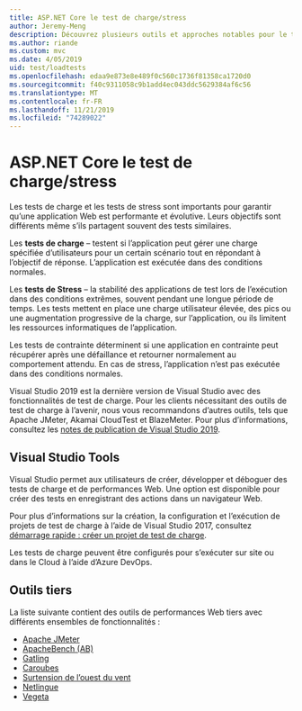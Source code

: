 ```yaml
---
title: ASP.NET Core le test de charge/stress
author: Jeremy-Meng
description: Découvrez plusieurs outils et approches notables pour le test de charge et les tests de stress ASP.NET Core les applications.
ms.author: riande
ms.custom: mvc
ms.date: 4/05/2019
uid: test/loadtests
ms.openlocfilehash: edaa9e873e8e489f0c560c1736f81358ca1720d0
ms.sourcegitcommit: f40c9311058c9b1add4ec043ddc5629384af6c56
ms.translationtype: MT
ms.contentlocale: fr-FR
ms.lasthandoff: 11/21/2019
ms.locfileid: "74289022"
---
```

# <a name="aspnet-core-loadstress-testing"></a>ASP.NET Core le test de charge/stress

Les tests de charge et les tests de stress sont importants pour garantir qu’une application Web est performante et évolutive. Leurs objectifs sont différents même s’ils partagent souvent des tests similaires.

Les **tests de charge** &ndash; testent si l’application peut gérer une charge spécifiée d’utilisateurs pour un certain scénario tout en répondant à l’objectif de réponse. L’application est exécutée dans des conditions normales.

Les **tests de Stress** &ndash; la stabilité des applications de test lors de l’exécution dans des conditions extrêmes, souvent pendant une longue période de temps. Les tests mettent en place une charge utilisateur élevée, des pics ou une augmentation progressive de la charge, sur l’application, ou ils limitent les ressources informatiques de l’application.

Les tests de contrainte déterminent si une application en contrainte peut récupérer après une défaillance et retourner normalement au comportement attendu. En cas de stress, l’application n’est pas exécutée dans des conditions normales.

Visual Studio 2019 est la dernière version de Visual Studio avec des fonctionnalités de test de charge. Pour les clients nécessitant des outils de test de charge à l’avenir, nous vous recommandons d’autres outils, tels que Apache JMeter, Akamai CloudTest et BlazeMeter. Pour plus d’informations, consultez les [notes de publication de Visual Studio 2019](/visualstudio/releases/2019/release-notes-v16.0#test-tools).

## <a name="visual-studio-tools"></a>Visual Studio Tools

Visual Studio permet aux utilisateurs de créer, développer et déboguer des tests de charge et de performances Web. Une option est disponible pour créer des tests en enregistrant des actions dans un navigateur Web.

Pour plus d’informations sur la création, la configuration et l’exécution de projets de test de charge à l’aide de Visual Studio 2017, consultez [démarrage rapide : créer un projet de test de charge](/visualstudio/test/quickstart-create-a-load-test-project?view=vs-2017).

Les tests de charge peuvent être configurés pour s’exécuter sur site ou dans le Cloud à l’aide d’Azure DevOps.

## <a name="third-party-tools"></a>Outils tiers

La liste suivante contient des outils de performances Web tiers avec différents ensembles de fonctionnalités :

* [Apache JMeter](https://jmeter.apache.org/)
* [ApacheBench (AB)](https://httpd.apache.org/docs/2.4/programs/ab.html)
* [Gatling](https://gatling.io/)
* [Caroubes](https://locust.io/)
* [Surtension de l’ouest du vent](https://websurge.west-wind.com/)
* [Netlingue](https://github.com/hallatore/Netling)
* [Vegeta](https://github.com/tsenart/vegeta)
